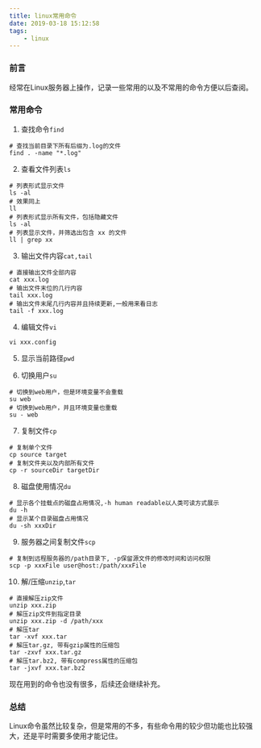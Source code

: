 ```yaml
---
title: linux常用命令
date: 2019-03-18 15:12:58
tags:
    - linux
---
```

### 前言 

经常在Linux服务器上操作，记录一些常用的以及不常用的命令方便以后查阅。  


<!--more-->


### 常用命令  

1. 查找命令`find`  
```shell
# 查找当前目录下所有后缀为.log的文件  
find . -name "*.log"  
```  

2. 查看文件列表`ls`  
```shell
# 列表形式显示文件
ls -al
# 效果同上
ll
# 列表形式显示所有文件，包括隐藏文件
ls -al
# 列表显示文件，并筛选出包含 xx 的文件
ll | grep xx
```  

3. 输出文件内容`cat,tail`  
```shell
# 直接输出文件全部内容
cat xxx.log
# 输出文件末位的几行内容
tail xxx.log
# 输出文件末尾几行内容并且持续更新,一般用来看日志
tail -f xxx.log
```  

4. 编辑文件`vi`  
```shell
vi xxx.config
```  

5. 显示当前路径`pwd`  

6. 切换用户`su`  
```shell
# 切换到web用户，但是环境变量不会重载
su web
# 切换到web用户，并且环境变量也重载
su - web
```  

7. 复制文件`cp`  
```shell
# 复制单个文件
cp source target
# 复制文件夹以及内部所有文件
cp -r sourceDir targetDir
```  

8. 磁盘使用情况`du`  
```shell
# 显示各个挂载点的磁盘占用情况,-h human readable以人类可读方式展示
du -h
# 显示某个目录磁盘占用情况
du -sh xxxDir
```  

9. 服务器之间复制文件`scp`  
```shell
# 复制到远程服务器的/path目录下, -p保留源文件的修改时间和访问权限
scp -p xxxFile user@host:/path/xxxFile
```  

10. 解/压缩`unzip`,`tar`
```shell
# 直接解压zip文件
unzip xxx.zip
# 解压zip文件到指定目录
unzip xxx.zip -d /path/xxx
# 解压tar
tar -xvf xxx.tar
# 解压tar.gz, 带有gzip属性的压缩包
tar -zxvf xxx.tar.gz
# 解压tar.bz2, 带有compress属性的压缩包
tar -jxvf xxx.tar.bz2
```  

现在用到的命令也没有很多，后续还会继续补充。

### 总结  
Linux命令虽然比较复杂，但是常用的不多，有些命令用的较少但功能也比较强大，还是平时需要多使用才能记住。